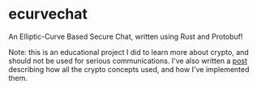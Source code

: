 # ecurvechat
An Elliptic-Curve Based Secure Chat, written using Rust and Protobuf!

Note: this is an educational project I did to learn more about crypto, and should not be used for serious communications.
I've also written a [post](https://vaktibabat.github.io/posts/ecurvechat/) describing how all the crypto concepts used, and how I've implemented them.
